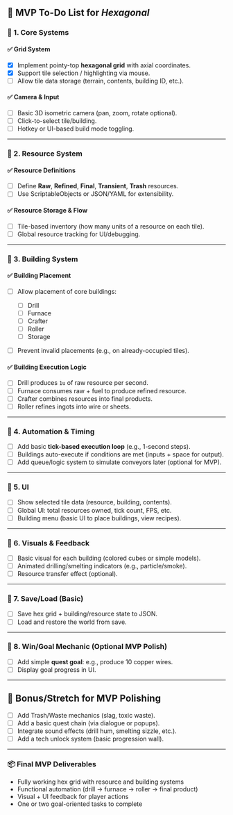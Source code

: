 ## 🧱 MVP To-Do List for *Hexagonal*

### 🔹 1. Core Systems

#### ✅ Grid System

* [x] Implement pointy-top **hexagonal grid** with axial coordinates.
* [x] Support tile selection / highlighting via mouse.
* [ ] Allow tile data storage (terrain, contents, building ID, etc.).

#### ✅ Camera & Input

* [ ] Basic 3D isometric camera (pan, zoom, rotate optional).
* [ ] Click-to-select tile/building.
* [ ] Hotkey or UI-based build mode toggling.

---

### 🔹 2. Resource System

#### ✅ Resource Definitions

* [ ] Define **Raw**, **Refined**, **Final**, **Transient**, **Trash** resources.
* [ ] Use ScriptableObjects or JSON/YAML for extensibility.

#### ✅ Resource Storage & Flow

* [ ] Tile-based inventory (how many units of a resource on each tile).
* [ ] Global resource tracking for UI/debugging.

---

### 🔹 3. Building System

#### ✅ Building Placement

* [ ] Allow placement of core buildings:

  * [ ] Drill
  * [ ] Furnace
  * [ ] Crafter
  * [ ] Roller
  * [ ] Storage
* [ ] Prevent invalid placements (e.g., on already-occupied tiles).

#### ✅ Building Execution Logic

* [ ] Drill produces `1u` of raw resource per second.
* [ ] Furnace consumes raw + fuel to produce refined resource.
* [ ] Crafter combines resources into final products.
* [ ] Roller refines ingots into wire or sheets.

---

### 🔹 4. Automation & Timing

* [ ] Add basic **tick-based execution loop** (e.g., 1-second steps).
* [ ] Buildings auto-execute if conditions are met (inputs + space for output).
* [ ] Add queue/logic system to simulate conveyors later (optional for MVP).

---

### 🔹 5. UI

* [ ] Show selected tile data (resource, building, contents).
* [ ] Global UI: total resources owned, tick count, FPS, etc.
* [ ] Building menu (basic UI to place buildings, view recipes).

---

### 🔹 6. Visuals & Feedback

* [ ] Basic visual for each building (colored cubes or simple models).
* [ ] Animated drilling/smelting indicators (e.g., particle/smoke).
* [ ] Resource transfer effect (optional).

---

### 🔹 7. Save/Load (Basic)

* [ ] Save hex grid + building/resource state to JSON.
* [ ] Load and restore the world from save.

---

### 🔹 8. Win/Goal Mechanic (Optional MVP Polish)

* [ ] Add simple **quest goal**: e.g., produce 10 copper wires.
* [ ] Display goal progress in UI.

---

## 🧩 Bonus/Stretch for MVP Polishing

* [ ] Add Trash/Waste mechanics (slag, toxic waste).
* [ ] Add a basic quest chain (via dialogue or popups).
* [ ] Integrate sound effects (drill hum, smelting sizzle, etc.).
* [ ] Add a tech unlock system (basic progression wall).

---

### 📦 Final MVP Deliverables

* Fully working hex grid with resource and building systems
* Functional automation (drill → furnace → roller → final product)
* Visual + UI feedback for player actions
* One or two goal-oriented tasks to complete
